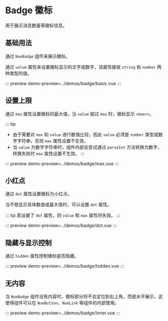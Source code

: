 # Badge 徽标

用于展示消息数量等徽标信息。

## 基础用法

通过 `NueBadge` 组件来展示徽标。

通过 `value` 属性来设置徽标显示的文字或数字，该属性接收 `string` 和 `number` 两种类型的值。

::: preview
demo-preview=../demos/badge/basic.vue
:::

## 设置上限

通过 `max` 属性设置徽标的最大值，当 `value` 超过 `max` 时，徽标显示 `<max>+`。

::: tip

- 由于需要对 `max` 和 `value` 进行数值比较，因此 `value` 必须是 `number` 类型或数字字符串，否则 `max` 属性设置不生效。
- 当 `value` 为数字字符串时，组件内部会尝试通过 `parseInt` 方法转换为数字，转换失败时 `max` 属性设置不生效。
:::

::: preview
demo-preview=../demos/badge/max.vue
:::

## 小红点

通过 `dot` 属性设置徽标为小红点。

当不想显示具体数值或最大值时，可以设置 `dot` 属性。

::: tip
若设置了 `dot` 属性，则 `value` 和 `max` 属性将失效。
:::

::: preview
demo-preview=../demos/badge/dot.vue
:::

## 隐藏与显示控制

通过 `hidden` 属性控制徽标是否隐藏。

::: preview
demo-preview=../demos/badge/hidden.vue
:::

## 无内容

当 `NueBadge` 组件没有内容时，徽标部分将不会定位到右上角，而是水平展示，这使得组件可以在 `NueButton`、`NueLink` 等组件的内部使用。

::: preview
demo-preview=../demos/badge/inner.vue
:::

